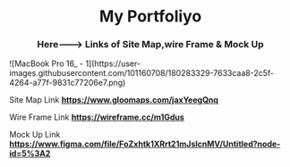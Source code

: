 <h1 align="center">My Portfoliyo</h1>
<h3 align="center">Here---> Links of Site Map,wire Frame & Mock Up</h3>
![MacBook Pro 16_ - 1](https://user-images.githubusercontent.com/101160708/180283329-7633caa8-2c5f-4264-a77f-9831c77206e7.png)

 Site Map Link **https://www.gloomaps.com/jaxYeegQnq**
 
 Wire Frame Link **https://wireframe.cc/m1Gdus**
 
 Mock Up Link **https://www.figma.com/file/FoZxhtk1XRrt21mJslcnMV/Untitled?node-id=5%3A2**
